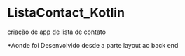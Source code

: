 # ListaContact_Kotlin
criação de app de lista de contato

*Aonde foi Desenvolvido desde a parte layout ao back end
